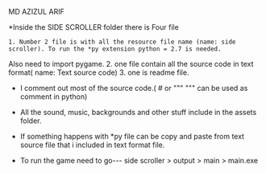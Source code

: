 MD AZIZUL ARIF





*Inside the SIDE SCROLLER folder there is Four file 

	1. Number 2 file is with all the resource file name (name: side scroller). To run the *py extension python = 2.7 is needed.
Also need to import pygame.
	2. one file contain all the source code in text format( name: Text source code) 
	3. one is readme file.

* I comment out most of the source code.( # or """ """ can be used as comment in python)

* All the sound, music, backgrounds and other stuff include in the assets folder. 

* If something happens with *py file can be copy and paste from text source file that i included in text format file.

* To run the game need to go--- side scroller > output > main > main.exe  